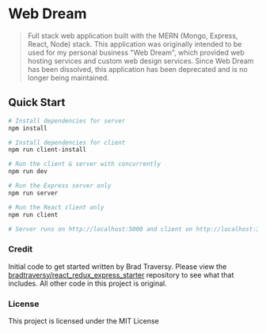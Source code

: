 
# Web Dream
> Full stack web application built with the MERN (Mongo, Express, React, Node) stack. This application was originally intended to be used for my personal business "Web Dream", which provided web hosting services and custom web design services. Since Web Dream has been dissolved, this application has been deprecated and is no longer being maintained. 

## Quick Start

``` bash
# Install dependencies for server
npm install

# Install dependencies for client
npm run client-install

# Run the client & server with concurrently
npm run dev

# Run the Express server only
npm run server

# Run the React client only
npm run client

# Server runs on http://localhost:5000 and client on http://localhost:3000
```

### Credit
Initial code to get started written by Brad Traversy. Please view the [bradtraversy/react_redux_express_starter](https://github.com/bradtraversy/react_redux_express_starter) repository to see what that includes. All other code in this project is original. 

### License

This project is licensed under the MIT License
